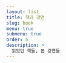 ```yaml
---
layout: list
title: 책과 강연
slug: book
menu: true
submenu: true
order: 5
description: >
  읽었던 책들, 본 강연들
---
```

